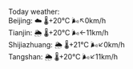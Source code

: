 Today weather:  
Beijing: ☁️ 🌡️+20°C 🌬️↖0km/h  
Tianjin: 🌦 🌡️+20°C 🌬️←11km/h  
Shijiazhuang: 🌦 🌡️+21°C 🌬️↙0km/h  
Tangshan: 🌦 🌡️+20°C 🌬️↙11km/h  
